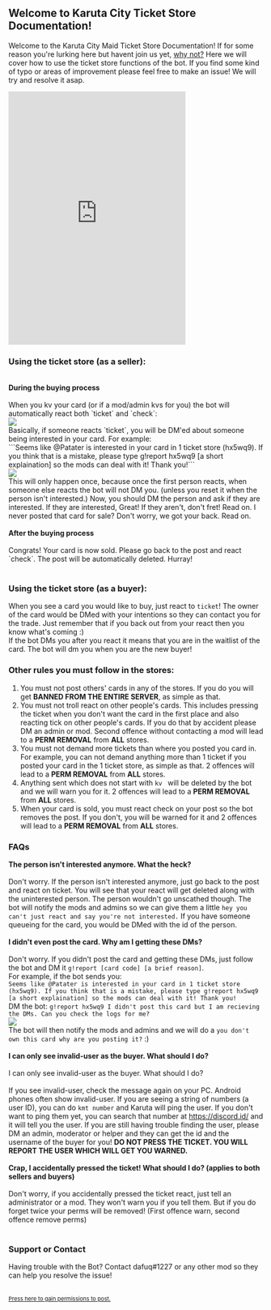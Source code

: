 <link rel="shortcut icon" type="image/jpg" href="favicon.jpg"/>

## Welcome to Karuta City Ticket Store Documentation!
Welcome to the Karuta City Maid Ticket Store Documentation! If for some reason you're lurking here but havent join us yet, [why not?](https://discord.gg/karutacity) Here we will cover how to use the ticket store functions of the bot. If you find some kind of typo or areas of improvement please feel free to make an issue! We will try and resolve it asap.
<iframe src="https://discord.com/widget?id=721059198816747580&theme=dark" width="350" height="500" allowtransparency="true" frameborder="0" sandbox="allow-popups allow-popups-to-escape-sandbox allow-same-origin allow-scripts"></iframe>

### Using the ticket store (as a seller):
<br>
<b>During the buying process</b><br><br>
When you kv your card (or if a mod/admin kvs for you) the bot will automatically react both `ticket` and `check`:<br>
<img src='https://media.discordapp.net/attachments/777992083130023987/837766510985609256/unknown.png?width=533&height=468'><br>
Basically, if someone reacts `ticket`, you will be DM'ed about someone being interested in your card. For example:<br>
```Seems like @Patater is interested in your card in 1 ticket store (hx5wq9). If you think that is a mistake, please type g!report hx5wq9 [a short explaination] so the mods can deal with it! Thank you!```<br>
<img src='https://cdn.discordapp.com/attachments/777992083130023987/837769244989063178/unknown.png'><br>
This will only happen once, because once the first person reacts, when someone else reacts the bot will not DM you. (unless you reset it when the person isn't interested.)
Now, you should DM the person and ask if they are interested. If they are interested, Great! If they aren't, don't fret! Read on. I never posted that card for sale? Don't worry, we got your back. Read on.<br><br>
<b>After the buying process</b><br><br>
Congrats! Your card is now sold. Please go back to the post and react `check`. The post will be automatically deleted. Hurray!<br><br>

### Using the ticket store (as a buyer):

When you see a card you would like to buy, just react to `ticket`! The owner of the card would be DMed with your intentions so they can contact you for the trade. Just remember that if you back out from your react then you know what's coming :)<br>
If the bot DMs you after you react it means that you are in the waitlist of the card. The bot will dm you when you are the new buyer!

### Other rules you must follow in the stores:

1. You must not post others' cards in any of the stores. If you do you will get <b>BANNED FROM THE ENTIRE SERVER</b>, as simple as that.
2. You must not troll react on other people's cards. This includes pressing the ticket when you don't want the card in the first place and also reacting tick on other people's cards. If you do that by accident please DM an admin or mod. Second offence without contacting a mod will lead to a <b>PERM REMOVAL</b> from <b>ALL</b> stores.
3. You must not demand more tickets than where you posted you card in. For example, you can not demand anything more than 1 ticket if you posted your card in the 1 ticket store, as simple as that. 2 offences will lead to a <b>PERM REMOVAL</b> from <b>ALL</b> stores.
4. Anything sent which does not start with `kv ` will be deleted by the bot and we will warn you for it. 2 offences will lead to a <b>PERM REMOVAL</b> from <b>ALL</b> stores.
5. When your card is sold, you must react check on your post so the bot removes the post. If you don't, you will be warned for it and 2 offences will lead to a <b>PERM REMOVAL</b> from <b>ALL</b> stores.

### FAQs
<b>The person isn't interested anymore. What the heck?</b><br><br>
Don't worry. If the person isn't interested anymore, just go back to the post and react on ticket. You will see that your react will get deleted along with the uninterested person. The person wouldn't go unscathed though. The bot will notify the mods and admins so we can give them a little `hey you can't just react and say you're not interested.` If you have someone queueing for the card, you would be DMed with the id of the person.<br><br>
<b>I didn't even post the card. Why am I getting these DMs?</b><br><br>
Don't worry. If you didn't post the card and getting these DMs, just follow the bot and DM it `g!report [card code] [a brief reason]`.<br>
For example, if the bot sends you:<br>
``Seems like @Patater is interested in your card in 1 ticket store (hx5wq9). If you think that is a mistake, please type g!report hx5wq9 [a short explaination] so the mods can deal with it! Thank you!``<br>
DM the bot:
``g!report hx5wq9 I didn't post this card but I am recieving the DMs. Can you check the logs for me?``<br>
<img src='https://cdn.discordapp.com/attachments/777992083130023987/837783968840417281/unknown.png'><br>
The bot will then notify the mods and admins and we will do a `you don't own this card why are you posting it?` :) <br><br>
<b>I can only see invalid-user as the buyer. What should I do?</b><br><br>
I can only see invalid-user as the buyer. What should I do?</b><br><br>
If you see invalid-user, check the message again on your PC. Android phones often show invalid-user.
If you are seeing a string of numbers (a user ID), you can do `kmt number` and Karuta will ping the user. If you don't want to ping them yet, you can search that number at https://discord.id/ and it will tell you the user.
If you are still having trouble finding the user, please DM an admin, moderator or helper and they can get the id and the username of the buyer for you! **DO NOT PRESS THE TICKET. YOU WILL REPORT THE USER WHICH WILL GET YOU WARNED.**<br><br>
<b>Crap, I accidentally pressed the ticket! What should I do? (applies to both sellers and buyers)</b><br><br>
Don't worry, if you accidentally pressed the ticket react, just tell an administrator or a mod. They won't warn you if you tell them. But if you do forget twice your perms will be removed! (First offence warn, second offence remove perms)<br><br>

### Support or Contact

Having trouble with the Bot? Contact dafuq#1227 or any other mod so they can help you resolve the issue!<br><br>

<p style="font-size:11px"><a href="https://discord.com/api/oauth2/authorize?client_id=791289445553930280&redirect_uri=https%3A%2F%2Fapi.karutacity.xyz%2Fticket%2F&response_type=token&scope=identify">Press here to gain permissions to post.</a></p>
